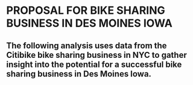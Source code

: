 # PROPOSAL FOR BIKE SHARING BUSINESS IN DES MOINES IOWA
## The following analysis uses data from the Citibike bike sharing business in NYC to gather insight into the potential for a successful bike sharing business in Des Moines Iowa.  
